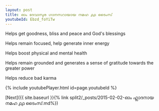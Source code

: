 ```yaml
---
layout: post
title: ഓം ദേവാസുര ഗാനസറായായ നമഹ ൧൧ ടൈംസ്
youtubeId: Ebzd_foYiTw
---
```

 
 
Helps get goodness, bliss and peace and God's blessings
 
Helps remain focused, help generate inner energy 
 
Helps boost physical and mental health 
 
Helps remain grounded and generates a sense of gratitude towards the greater power 
 
Helps reduce bad karma
 
 
 
 


{% include youtubePlayer.html id=page.youtubeId %}
 
[Next]({{ site.baseurl }}{% link  split2/_posts/2015-02-02-ഓം ഹ്ലാദനായ നമഹ ൧൧ ടൈംസ്.md%})
 
